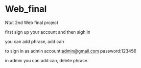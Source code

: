 # Web_final
Ntut 2nd Web final project

first sign up your account
and then sigh in

you can add phrase, add can

to sign in as admin
account:admin@gmail.com
password:123456

in admin you can add can, delete phrase.
